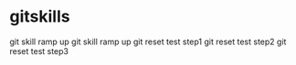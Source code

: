 # gitskills
git skill ramp up 
git skill ramp up 
git reset test step1
git reset test step2
git reset test step3
